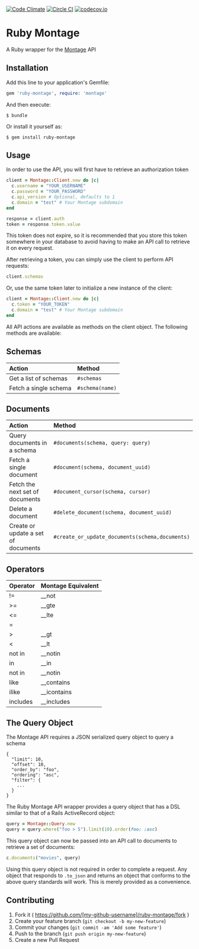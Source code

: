 [![Code Climate](https://codeclimate.com/github/EditLLC/ruby-montage/badges/gpa.svg)](https://codeclimate.com/github/EditLLC/ruby-montage)
[![Circle CI](https://circleci.com/gh/EditLLC/ruby-montage/tree/master.svg?style=svg)](https://circleci.com/gh/EditLLC/ruby-montage/tree/master)
[![codecov.io](http://codecov.io/github/EditLLC/ruby-montage/coverage.svg?branch=master)](http://codecov.io/github/EditLLC/ruby-montage?branch=master)

# Ruby Montage

A Ruby wrapper for the [Montage](https://www.foo.com) API

## Installation

Add this line to your application's Gemfile:

```ruby
gem 'ruby-montage', require: 'montage'
```

And then execute:

    $ bundle

Or install it yourself as:

    $ gem install ruby-montage

## Usage

In order to use the API, you will first have to retrieve an authorization token

```ruby
client = Montage::Client.new do |c|
  c.username = "YOUR_USERNAME"
  c.password = "YOUR_PASSWORD"
  c.api_version # Optional, defaults to 1
  c.domain = "test" # Your Montage subdomain
end

response = client.auth
token = response.token.value
```

This token does not expire, so it is recommended that you store this token somewhere in your database to avoid having to
make an API call to retrieve it on every request.

After retrieving a token, you can simply use the client to perform API requests:

```ruby
client.schemas
```

Or, use the same token later to initialize a new instance of the client:

```ruby
client = Montage::Client.new do |c|
  c.token = "YOUR_TOKEN"
  c.domain = "test" # Your Montage subdomain
end
```

All API actions are available as methods on the client object. The following methods are available:

## Schemas

| Action                          | Method                                              |
| :------------------------------ | :-------------------------------------------------- |
| Get a list of schemas           | `#schemas`                                          |
| Fetch a single schema           | `#schema(name)`                                    |

## Documents

| Action                              | Method                                              |
| :------------------------------     | :-------------------------------------------------- |
| Query documents in a schema         | `#documents(schema, query: query)`                  |
| Fetch a single document             | `#document(schema, document_uuid)`                  |
| Fetch the next set of documents     | `#document_cursor(schema, cursor)`                  |
| Delete a document                   | `#delete_document(schema, document_uuid)`           |
| Create or update a set of documents | `#create_or_update_documents(schema,documents)`     |


## Operators

| Operator    | Montage Equivalent |
| :-----------| :---------         |
| !=          | __not              |
| >=          | __gte              |
| <=          | __lte              |
| =           |                    |
| >           | __gt               |
| <           | __lt               |
| not in      | __notin            |
| in          | __in               |
| not in      | __notin            |
| like        | __contains         |
| ilike       | __icontains        |
| includes    | __includes         |


## The Query Object

The Montage API requires a JSON serialized query object to query a schema

    {
      "limit": 10,
      "offset": 10,
      "order_by": "foo",
      "ordering": "asc",
      "filter": {
        ...
      }
    }

The Ruby Montage API wrapper provides a query object that has a DSL similar to that of a Rails ActiveRecord object:

```ruby
query = Montage::Query.new
query = query.where("foo > 5").limit(10).order(foo: :asc)
```

This query object can now be passed into an API call to documents to retrieve a set of documents:

```ruby
c.documents("movies", query)
```

Using this query object is not required in order to complete a request. Any object that responds to `.to_json` and
returns an object that conforms to the above query standards will work. This is merely provided as a convenience.

## Contributing

1. Fork it ( https://github.com/[my-github-username]/ruby-montage/fork )
2. Create your feature branch (`git checkout -b my-new-feature`)
3. Commit your changes (`git commit -am 'Add some feature'`)
4. Push to the branch (`git push origin my-new-feature`)
5. Create a new Pull Request
